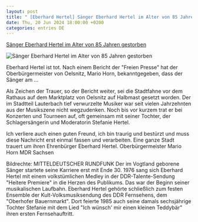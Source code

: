 ```yaml
---
layout: post
title: " [Eberhard Hertel] Sänger Eberhard Hertel im Alter von 85 Jahren gestorben"
date: Thu, 20 Jun 2024 18:00:00 +0200
categories: entries DE
---
```

[Sänger Eberhard Hertel im Alter von 85 Jahren gestorben](https://www.mdr.de/meine-schlagerwelt/eberhard-hertel-vater-von-saengerin-stefanie-hertel-gestorben-100.html)

![Sänger Eberhard Hertel im Alter von 85 Jahren gestorben](https://cdn.mdr.de/meine-schlagerwelt/eberhard-hertel-134_v-variantBig16x9_wm-true_zc-ecbbafc6.jpg?version=1088)

Eberhard Hertel ist tot. Nach einem Bericht der "Freien Presse" hat der Oberbürgermeister von Oelsnitz, Mario Horn, bekanntgegeben, dass der Sänger am ...

Als Zeichen der Trauer, so der Bericht weiter, sei die Stadtfahne vor dem Rathaus auf dem Marktplatz von Oelsnitz auf Halbmast gesetzt worden. Der im Stadtteil Lauterbach tief verwurzelte Musiker war seit vielen Jahrzehnten aus der Musikszene nicht wegzudenken. Noch bis vor kurzem trat er bei Konzerten und Tourneen auf, oft gemeinsam mit seiner Tochter, der Schlagersängerin und Moderatorin Stefanie Hertel.

Ich verliere auch einen guten Freund, ich bin traurig und bestürzt und muss diese Nachricht erst einmal fassen und verarbeiten. Eine ganze Stadt trauert um ihren Ehrenbürger Eberhard Hertel. Oberbürgermeister Mario Horn MDR Sachsen

Bildrechte: MITTELDEUTSCHER RUNDFUNK Der im Vogtland geborene Sänger startete seine Karriere erst mit Ende 30. 1976 sang sich Eberhard Hertel mit einem volkstümlichen Medley in der DDR-Talente-Sendung "Heitere Premiere" in die Herzen des Publikums. Das war der Beginn seiner musikalischen Laufbahn. Eberhard Hertel gehörte schließlich zum festen Ensemble der Kult-Volksmusiksendung des DDR Fernsehens, dem "Oberhofer Bauernmarkt". Dort feierte 1985 auch seine damals sechsjährige Tochter Stefanie mit dem Lied "Ich wünsch' mir einen kleinen Teddybär" ihren ersten Fernsehauftritt.

